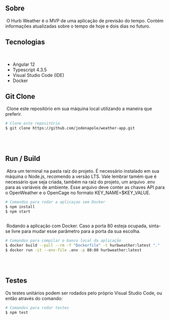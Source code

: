 ## Sobre
​
O Hurb Weather é o MVP de uma aplicação de previsão do tempo. Contém informações atualizadas sobre o tempo de hoje e dois dias no futuro.
​
## Tecnologias
​
- Angular 12
- Typescript 4.3.5
- Visual Studio Code (IDE)
- Docker
​
​
## Git Clone
​
Clone este repositório em sua máquina local utilizando a maneira que preferir.
​
```bash
# Clone este repositório
$ git clone https://github.com/jodenapole/weather-app.git
​
```
​
## Run / Build
​
Abra um terminal na pasta raíz do projeto. É necessário instalado em sua máquina o Node.js, recomendo a versão LTS. Vale lembrar tamém que é necessário que seja criada, também na raíz do projeto, um arquivo .env para as variáveis de ambiente. Esse arquivo deve conter as chaves API para o OpenWeather e o OpenCage no formato KEY_NAME=$KEY_VALUE.
​
```bash
# Comandos para rodar a aplicaçao sem Docker
$ npm install
$ npm start
​
```
​
Rodando a aplicação com Docker. Caso a porta 80 esteja ocupada, sinta-se livre para mudar esse parâmetro para a porta da sua escolha.
​
```bash
# Comandos para compilar o banco local da aplicação
$ docker build --pull --rm -f "Dockerfile" -t hurbweather:latest "."
$ docker run -it --env-file .env -p 80:80 hurbweather:latest
​
```
​
## Testes
Os testes unitários podem ser rodados pelo próprio Visual Studio Code, ou então através do comando:
```bash
# Comandos para rodar testes
$ npm test
```
​
